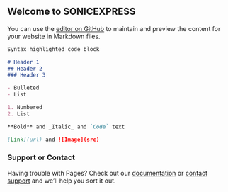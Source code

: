 ## Welcome to SONICEXPRESS

You can use the [editor on GitHub](https://github.com/MHELRHIC/SONICEXPRESS/edit/gh-pages/index.md) to maintain and preview the content for your website in Markdown files.




```markdown
Syntax highlighted code block

# Header 1
## Header 2
### Header 3

- Bulleted
- List

1. Numbered
2. List

**Bold** and _Italic_ and `Code` text

[Link](url) and ![Image](src)
```



### Support or Contact

Having trouble with Pages? Check out our [documentation](https://docs.github.com/categories/github-pages-basics/) or [contact support](https://support.github.com/contact) and we’ll help you sort it out.
